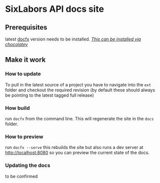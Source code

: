 # SixLabors API docs site

## Prerequisites 
latest [docfx](https://dotnet.github.io/docfx/) version needs to be installed. *[This can be installed via chocolatey](https://dotnet.github.io/docfx/tutorial/docfx_getting_started.html#2-use-docfx-as-a-command-line-tool)*

## Make it work
### How to update
To pull in the latest source of a project you have to navigate into the `ext` folder and checkout the required revision (by default these should always be pointing to the latest tagged full release)

### How build
run `docfx` from the command line. This will regenerate the site in the `docs` folder.

### How to preview
run `docfx --serve` this rebuilds the site but also runs a dev server at [http://localhost:8080](http://localhost:8080) so you can preview the current state of the docs.

### Updating the docs

to be confirmed